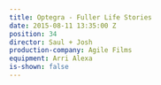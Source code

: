 ```yaml
---
title: Optegra - Fuller Life Stories
date: 2015-08-11 13:35:00 Z
position: 34
director: Saul + Josh
production-company: Agile Films
equipment: Arri Alexa
is-shown: false
---
```


